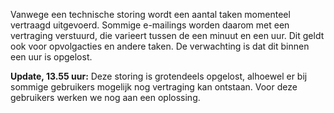 Vanwege een technische storing wordt een aantal taken momenteel
vertraagd uitgevoerd. Sommige e-mailings worden daarom met een
vertraging verstuurd, die varieert tussen de een minuut en een uur. Dit
geldt ook voor opvolgacties en andere taken. De verwachting is dat dit
binnen een uur is opgelost.

**Update, 13.55 uur:** Deze storing is grotendeels opgelost, alhoewel er
bij sommige gebruikers mogelijk nog vertraging kan ontstaan. Voor deze
gebruikers werken we nog aan een oplossing.
